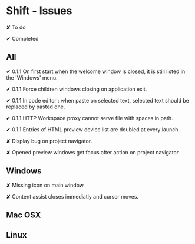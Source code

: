 
# Shift - Issues

<t>✘</t> To do

<d>✔</d> Completed


## All

<d>✔ 0.1.1</d> On first start when the welcome window is closed, it is still listed in the 'Windows' menu.

<d>✔ 0.1.1</d> Force children windows closing on application exit.

<d>✔ 0.1.1</d> In code editor : when paste on selected text, selected text should be replaced by pasted one.

<d>✔ 0.1.1</d> HTTP Workspace proxy cannot serve file with spaces in path.

<d>✔ 0.1.1</d> Entries of HTML preview device list are doubled at every launch.

<t>✘</t> Display bug on project navigator.

<t>✘</t> Opened preview windows get focus after action on project navigator.

## Windows

<t>✘</t> Missing icon on main window.

<t>✘</t> Content assist closes immediatly and cursor moves.

## Mac OSX

## Linux
